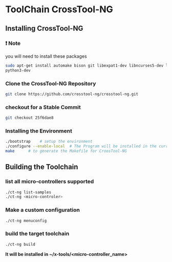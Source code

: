 # ToolChain CrossTool-NG
## Installing CrossTool-NG
### :exclamation: Note 
you will need to install these packages 
```bash
sudo apt-get install automake bison git libexpat1-dev libncurses5-dev libsdl1.2-dev libtool \
python3-dev 
```
### Clone the CrossTool-NG Repository
```bash
git clone https://github.com/crosstool-ng/crosstool-ng.git
```
### checkout for a Stable Commit
```bash
git checkout 25f6dae8
```

### Installing the Environment

```bash
./bootstrap    # setup the environment
./configure --enable-local  # The Program will be installed in the current directory
make      # to generate the Makefile for CroosTool-NG
```

## Building the Toolchain
### list all micro-controllers supported
```bash
./ct-ng list-samples
./ct-ng <micro-controler>
```
### Make a custom configuration
```bash
./ct-ng menuconfig
```
### build the target toolchain

```bash
./ct-ng build
```
**It will be installed in ~/x-tools/<micro-controller_name>**





